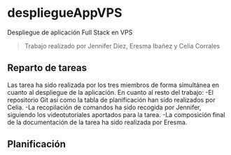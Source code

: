 # despliegueAppVPS
Despliegue de aplicación Full Stack en VPS

>Trabajo realizado por Jennifer Diez, Eresma Ibañez y Celia Corrales

## Reparto de tareas
Las tarea ha sido realizada por los tres miembros de forma simultánea en cuanto al despliegue de la aplicación. En cuanto al resto del trabajo:
  -El repositorio Git así como la tabla de planificación han sido realizados por Celia.
  -La recopilación de comandos ha sido recogida por Jennifer, siguiendo los videotutoriales aportados para la tarea.
  -La composición final de la documentación de la tarea ha sido realizada por Eresma.
  
## Planificación
